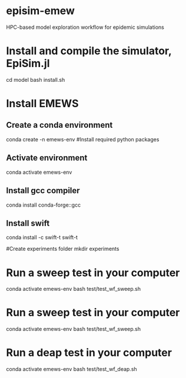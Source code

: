 # episim-emew
HPC-based model exploration workflow for epidemic simulations

# Install and compile the simulator, EpiSim.jl
cd model
bash install.sh

# Install EMEWS
## Create a conda environment
conda create -n emews-env
#Install required python packages

## Activate environment
conda activate emews-env
## Install gcc compiler
conda install conda-forge::gcc
## Install swift
conda install -c swift-t swift-t

#Create experiments folder
mkdir experiments

# Run a sweep test in your computer
conda activate emews-env
bash test/test_wf_sweep.sh

# Run a sweep test in your computer
conda activate emews-env
bash test/test_wf_sweep.sh

# Run a deap test in your computer
conda activate emews-env
bash test/test_wf_deap.sh
